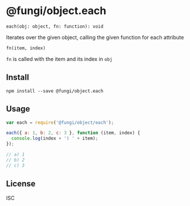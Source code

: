 @fungi/object.each
==================

    each(obj: object, fn: function): void

Iterates over the given object, calling the given function for each attribute

    fn(item, index)

`fn` is called with the item and its index in `obj`

Install
-------

    npm install --save @fungi/object.each

Usage
-----

```js
var each = require('@fungi/object/each');

each({ a: 1, b: 2, c: 3 }, function (item, index) {
  console.log(index + ') ' + item);
});

// a) 1
// b) 2
// c) 3
```

License
-------

ISC

